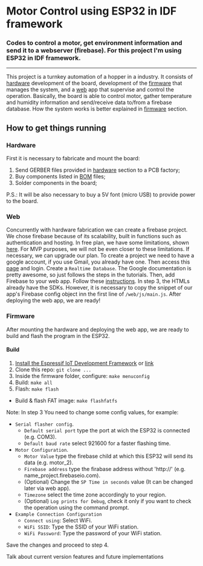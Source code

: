 # Motor Control using ESP32 in IDF framework
### Codes to control a motor, get environment information and send it to a webserver (firebase). For this project I'm using ESP32 in IDF framework.

______________

This project is a turnkey automation of a hopper in a industry. It consists of [hardware](hardware/) development of the board, development of the [firmware](firmware/) that manages the system, and a [web](web/) app that supervise and control the operation.
Basically, the board is able to control motor, gather temperature and humidity information and send/receive data to/from a firebase database. How the system works is better explained in [firmware](firmware/) section.

## How to get things running

### Hardware

First it is necessary to fabricate and mount the board:

1. Send GERBER files provided in [hardware](hardware/GERBER/) section to a PCB factory;
2. Buy components listed in [BOM](hardware/README.md) files;
3. Solder components in the board;

P.S.: It will be also necessary to buy a 5V font (micro USB) to provide power to the board.

### Web

Concurrently with hardware fabrication we can create a firebase project. We chose firebase because of its scalability, built in functions such as authentication and hosting.
In free plan, we have some limitations, shown [here](https://firebase.google.com/pricing?authuser=0). For MVP purposes, we will not be even closer to these limitations. If necessary, we can upgrade our plan. 
To create a project we need to have a google account, if you use Gmail, you already have one. Then access this [page](https://console.firebase.google.com/?pli=1) and login. Create a `Realtime Database`. The Google documentation is pretty awesome, so just follows the steps in the tutorials.
Then, add Firebase to your web app. Follow these [instructions](https://firebase.google.com/docs/web/setup). In step 3, the HTMLs already have the SDKs. However, it is necessary to copy the snippet of our app's Firebase config object inn the first line of `/web/js/main.js`.
After deploying the web app, we are ready!

### Firmware

After mounting the hardware and deploying the web app, we are ready to build and flash the program in the ESP32. 


#### Build
1. [Install the Espressif IoT Development Framework](https://github.com/espressif/esp-idf) or [link](https://docs.espressif.com/projects/esp-idf/en/latest/esp32/get-started/)
2. Clone this repo: `git clone ...`
3. Inside the firmware folder, configure: `make menuconfig`
4. Build: `make all`
5. Flash: `make flash`

* Build & flash FAT image: `make flashfatfs`

Note: In step 3 You need to change some config values, for example:

* `Serial flasher config`. 
	+ `Default serial port` type the port at wich the ESP32 is connected (e.g. COM3). 
	+ `Default baud rate` select 921600 for a faster flashing time.
* `Motor Configuration`. 
	+ `Motor Value` type the firebase child at which this ESP32 will send its data (e.g. motor_2).
	+ `Firebase address` type the firabase address without 'http://' (e.g. name_project.firebaseio.com). 
	+ (Optional) Change the `SP Time in seconds` value (It can be changed later via web app).
	+ `Timezone` select the time zone accordingly to your region.
	+ (Optional) `Log prints for Debug`, check it only if you want to check the operation using the command prompt.
* `Example Connection Configuration`
	+ `Connect using`: Select WiFi.
	+ `WiFi SSID`: Type the SSID of your WiFi station.
	+ `WiFi Password`: Type the password of your WiFi station.

Save the changes and proceed to step 4.



Talk about current version features and future implementations